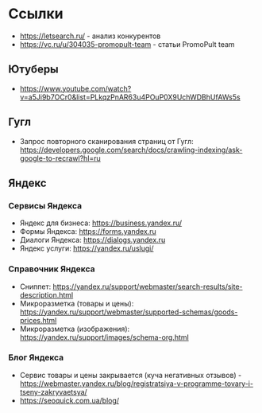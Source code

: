 # Ссылки
- https://letsearch.ru/ - анализ конкурентов
- https://vc.ru/u/304035-promopult-team - статьи PromoPult team

## Ютуберы
- https://www.youtube.com/watch?v=a5Ji9b7OCr0&list=PLkqzPnAR63u4POuP0X9UchWDBhUfAWs5s

## Гугл
- Запрос повторного сканирования страниц от Гугл: https://developers.google.com/search/docs/crawling-indexing/ask-google-to-recrawl?hl=ru

## Яндекс
### Сервисы Яндекса
- Яндекс для бизнеса: https://business.yandex.ru/
- Формы Яндекса: https://forms.yandex.ru
- Диалоги Яндекса: https://dialogs.yandex.ru
- Яндекс услуги: https://yandex.ru/uslugi/

### Справочник Яндекса
- Сниппет: https://yandex.ru/support/webmaster/search-results/site-description.html
- Микроразметка (товары и цены): https://yandex.ru/support/webmaster/supported-schemas/goods-prices.html
- Микроразметка (изображения): https://yandex.ru/support/images/schema-org.html

### Блог Яндекса
- Сервис товары и цены закрывается (куча негативных отзывов) - https://webmaster.yandex.ru/blog/registratsiya-v-programme-tovary-i-tseny-zakryvaetsya/
- https://seoquick.com.ua/blog/
